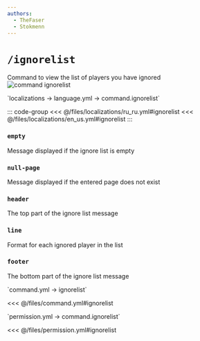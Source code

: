 ```yaml
---
authors:
  - TheFaser
  - Stokmenn
---
```


# `/ignorelist`

Command to view the list of players you have ignored
![command ignorelist](/commandignorelist.png)

[//]: # (localization)
<!--@include: @/parts/words.md#localization--> 
<!--@include: @/parts/words.md#path--> `localizations → language.yml → command.ignorelist`

<!--@include: @/parts/words.md#default--> 

::: code-group
<<< @/files/localizations/ru_ru.yml#ignorelist
<<< @/files/localizations/en_us.yml#ignorelist
:::

### `empty`

Message displayed if the ignore list is empty

### `null-page`

Message displayed if the entered page does not exist

### `header`

The top part of the ignore list message

### `line`

Format for each ignored player in the list

### `footer`

The bottom part of the ignore list message

[//]: # (command.yml)
<!--@include: @/parts/words.md#setting-->
<!--@include: @/parts/words.md#path--> `command.yml → ignorelist`

<!--@include: @/parts/words.md#default-->
<<< @/files/command.yml#ignorelist

<!--@include: @/parts/enable.md-->
<!--@include: @/parts/perPage.md-->
<!--@include: @/parts/aliases.md-->
<!--@include: @/parts/cooldown.md-->
<!--@include: @/parts/sound.md-->

[//]: # (permission.yml)
<!--@include: @/parts/words.md#permission-->
<!--@include: @/parts/words.md#path--> `permission.yml → command.ignorelist`

<!--@include: @/parts/words.md#default-->
<<< @/files/permission.yml#ignorelist

<!--@include: @/parts/permission/permissionTier3.md-->
<!--@include: @/parts/permission/cooldown.md-->
<!--@include: @/parts/permission/sound.md-->